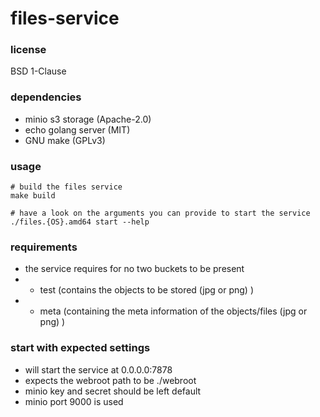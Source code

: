 # files-service 

### license
BSD 1-Clause


### dependencies
- minio s3 storage (Apache-2.0)
- echo golang server (MIT)
- GNU make (GPLv3)

### usage
```
# build the files service
make build

# have a look on the arguments you can provide to start the service
./files.{OS}.amd64 start --help
```

### requirements
- the service requires for no two buckets to be present
- - test (contains the objects to be stored (jpg or png) )
- - meta (containing the meta information of the objects/files (jpg or png) )

### start with expected settings
- will start the service at 0.0.0.0:7878
- expects the webroot path to be ./webroot
- minio key and secret should be left default
- minio port 9000 is used

